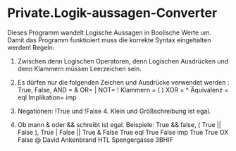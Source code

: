 # Private.Logik-aussagen-Converter
Dieses Programm wandelt Logische Aussagen in Boolische Werte um.
Damit das Programm funktioiert muss die korrekte Syntax eingehalten werden!
Regeln:
1. Zwischen denn Logischen Operatoren, denn Logischen Ausdrücken und denn Klammern müssen Leerzeichen sein.
2. Es dürfen nur die folgenden Zeichen und Ausdrücke verwendet werden : 
True,   False,   AND = &    OR= |    NOT= !    Klammern = ( )     XOR = ^    Äquivalenz = eql     Implikation= imp
 
5. Negationen: !True und !False  &#xA; 4. Klein und Größschreibung ist egal. 
6. Ob mann &amp; oder &amp;&amp; schreibt ist egal.
Beispiele:
True && false,    ( True || False ),   True | False || True & False    True eql True    False imp True   True OX False 
@ David Ankenbrand   HTL Spengergasse   3BHIF
